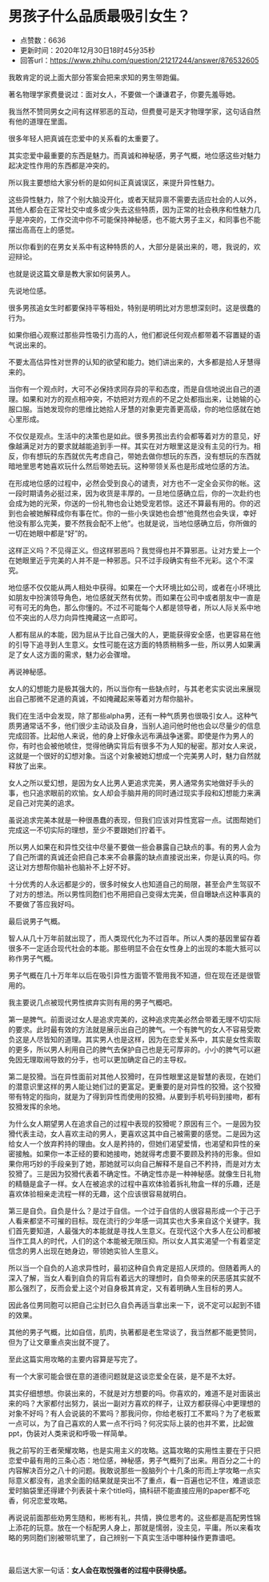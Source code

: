 # 男孩子什么品质最吸引女生？
- 点赞数：6636
- 更新时间：2020年12月30日18时45分35秒
- 回答url：https://www.zhihu.com/question/21217244/answer/876532605
<body>
 <p data-pid="QJDA1sQ9">我敢肯定的说上面大部分答案会把来求知的男生带跑偏。</p>
 <p data-pid="pHhLyoV7">著名物理学家费曼说过：面对女人，不要做一个谦谦君子，你要先羞辱她。</p>
 <p data-pid="g_bZVTlt">我当然不赞同男女之间有这样邪恶的互动，但费曼可是天才物理学家，这句话自然有他的道理在里面。</p>
 <p data-pid="XOjZpgzh">很多年轻人把真诚在恋爱中的关系看的太重要了。</p>
 <p data-pid="Cchaz1SN">其实恋爱中最重要的东西是魅力。而真诚和神秘感，男子气概，地位感这些对魅力起决定性作用的东西都是冲突的。</p>
 <p data-pid="afxPEPTP">所以我主要想给大家分析的是如何纠正真诚误区，来提升异性魅力。</p>
 <p data-pid="KsUOUr3a">这些异性魅力，除了个别大脑没开化，或者天赋异禀不需要去适应社会的人以外，其他人都会在正常社交中或多或少失去这些特质，因为正常的社会秩序和性魅力几乎是冲突的，工作交流中你不可能保持神秘感，也不能大男子主义，和同事也不能摆出高高在上的感觉。</p>
 <p data-pid="PXi35dRm">所以你看到的在男女关系中有这种特质的人，大部分是装出来的，嗯，我说的，欢迎辩论。</p>
 <p data-pid="xHbQf67W">也就是说这篇文章是教大家如何装男人。</p>
 <p data-pid="mkqcr4II">先说地位感。</p>
 <p data-pid="nUookb5t">很多男孩追女生时都要保持平等相处，特别是明明比对方思想深刻时。这是很蠢的行为。</p>
 <p data-pid="u3ka20kV">如果你细心观察过那些异性吸引力高的人，他们都说任何观点都带着不容置疑的语气说出来的。</p>
 <p data-pid="8S5hRFBm">不要太高估异性对世界的认知的欲望和能力。她们讲出来的，大多都是拾人牙慧得来的。</p>
 <p data-pid="H35x7OvN">当你有一个观点时，大可不必保持求同存异的平和态度，而是自信地说出自己的道理。如果和对方的观点相冲突，不妨把对方观点的不足之处都指出来，让她输的心服口服。当她发现你的思维比她拾人牙慧的对象更完善更高级，你的地位感就在她心里形成。</p>
 <p data-pid="fGD8EHcW">不仅仅是观点。生活中的决策也是如此。很多男孩出去约会都等着对方的意见，好像越满足对方的要求就越能追到手一样。其实在对方眼里这是没有主见的行为。相反，你有想玩的东西就优先考虑自己，带她去做你想玩的东西，没有想玩的东西就暗地里思考她喜欢玩什么然后带她去玩。这种带领关系也是形成地位感的方法。</p>
 <p data-pid="kO7S5eir">在形成地位感的过程中，必然会受到良心的谴责，对方也不一定全会买你的帐。这一段时期请务必挺过来，因为收货是丰厚的。一旦地位感确立后，你的一次赴约也会成为她的光荣，你送的一份礼物也会让她受宠若惊。这还不算最有用的。你的迟到也会被她解释成你有事在忙。你的一些小失误她也会想“他竟然也会失误，幸好他没有那么完美，要不然我会配不上他”。也就是说，当地位感确立后，你所做的一切在她眼中都是“好”的。</p>
 <p data-pid="ftJYMhkr">这样正义吗？不见得正义。但这样邪恶吗？我觉得也并不算邪恶。让对方爱上一个在她眼里近乎完美的人并不是一种邪恶。只不过手段确实有些不光彩。这个不深究。</p>
 <p data-pid="4T6IU-f0">地位感不仅仅能从两人相处中获得。如果在一个大环境比如公司，或者在小环境比如朋友中扮演领导角色，地位感就天然有优势。而如果在公司中或者朋友中一直是可有可无的角色，那么你懂的。不过不可能每个人都是领导者，所以人际关系中地位不突出的人尽力向异性掩藏这一点即可。</p>
 <p data-pid="bD7BEYxf">人都有屈从的本能，因为屈从于比自己强大的人，更能获得安全感，也更容易在他的引导下追寻到人生意义。女性可能在这方面的特质稍稍多一些，所以男人如果满足了女人这方面的需求，魅力必会骤增。</p>
 <p data-pid="1isvP1Vy">再说神秘感。</p>
 <p data-pid="bMp3HNCi">女人的幻想能力是极其强大的，所以当你有一些缺点时，与其老老实实说出来展现出自己那微不足道的真诚，不如掩藏起来等着对方帮你脑补。</p>
 <p data-pid="aR-PvFwF">我们在生活中会发现，除了那些alpha男，还有一种气质男也很吸引女人。这种气质男通常话不多，他们很少主动谈及自身，当别人追问他时他也会以尽量少的信息完成回答。比起他人来说，他的身上好像永远布满战争迷雾。即使是作为男人的你，有时也会被他唬住，觉得他确实背后有很多不为人知的秘密。那对女人来说，这就是一个很好的幻想对象。当这个对象被她幻想成一个完美男人时，魅力自然就释放了出来。</p>
 <p data-pid="JPUwDCEj">女人之所以爱幻想，是因为女人比男人更追求完美，男人通常务实地做好手头的事，也只追求眼前的欢愉。女人却会手脑并用的同时通过现实手段和幻想能力来满足自己对完美的追求。</p>
 <p data-pid="LFTCfRr4">虽说追求完美本就是一种很愚蠢的表现，但我们应该对异性宽容一点。试图帮她们完成这一不切实际的理想，至少不要跟她们拧着干。</p>
 <p data-pid="VXPMOYmF">所以男人如果在和异性交往中尽量不要做一些会暴露自己缺点的事。有的男人会为了自己所谓的真诚还会把自己本来不会暴露的缺点直接说出来，你是认真的吗。你这让对方想帮你脑补也脑补不上好不好。</p>
 <p data-pid="b-csnipm">十分优秀的人永远都是少的，很多时候女人也知道自己的局限，甚至会产生驾驭不了对方的想法。所以男性同胞们也不用把自己变得太完美，但自曝缺点这种事真的不要做了答应我好吗。</p>
 <p data-pid="qeUi5ZcJ">最后说男子气概。</p>
 <p data-pid="gTCp4t1r">智人从几十万年前就出现了，而人类现代化为不过百年。所以人类的基因里留存着很多不一定适合现代社会的本能。那些明显不会在女性身上的出现的本能大抵可以称作男子气概。</p>
 <p data-pid="Z1e_oT8Y">男子气概在几十万年年以后在吸引异性方面管不管用我不知道，但在现在还是很管用的。</p>
 <p data-pid="lQ06iQMw">我主要说几点被现代男性摈弃实则有用的男子气概吧。</p>
 <p data-pid="Geohfkk2">第一是脾气。前面说过女人是追求完美的，这种追求完美必然会带着无理不切实际的要求。此时最有效的方法就是展示出自己的脾气。一个有脾气的女人不容易受欺负这是人尽皆知的道理。其实男人也是这样，因为在恋爱关系中，其实是女性索取的更多，所以男人利用自己的脾气去保护自己也是无可厚非的。小小的脾气可以避免因无理取闹导致的分手，也可以更加确定自己的主导权。</p>
 <p data-pid="tz-rmS5o">第二是狡猾。当在异性面前对其他人狡猾时，在异性眼里这是智慧的表现，在她们的潜意识里这样的男人能让她们过的更富足。更重要的是对异性的狡猾。这个狡猾带有特定的指向，就是为了得到异性而使用的狡猾。从要到手机号码到接吻，都有狡猾发挥的余地。</p>
 <p data-pid="w2LbELjm">为什么女人期望男人在追求自己的过程中表现的狡猾呢？原因有三个。一是因为狡猾代表主动，女人喜欢主动的男人，更喜欢这其中自己被需要的感觉。二是因为这给女人一个放弃矜持的理由。女人是矜持的，但她们渴望爱情，也渴望和异性的亲密接触。如果你一本正经的要和她接吻，她就得考虑要不要顾及矜持的形象。但如果你用巧妙的手段亲到了她，那她就可以向自己解释不是自己不矜持，而是对方太狡猾了。三是因为狡猾代表着不确定性。不确定性亦是一种神秘感。就像生日礼物的精髓是盒子一样。女人在被追求的过程中喜欢体验着拆礼物盒一样的乐趣，还是喜欢体验相亲走流程一样的无趣，这个应该很容易就明白。</p>
 <p data-pid="0ZbVyuxw">第三是自负。自负是什么？是过于自信。一个过于自信的人很容易形成一个于己于人看来都坚不可摧的目标。现在流行的少年感一词其实也大多来自这个关键字。我们首先要知道，人最强大的本能就是寻找人生意义。在现代这个大多人在公司都被当作工具人的时代，人们的这个本能被无限压抑。所以女人其实渴望一个有着坚定信念的男人出现在她身边，带领她实验人生意义。</p>
 <p data-pid="vwcsqogc">所以当一个自负的人追求异性时，最初这种自负肯定是招人厌烦的。但随着两人的深入了解，当女人看到自负的背后有着远大的理想时，自负带来的厌恶感其实就不那么强烈了，反而会爱上这个对自身极其肯定，又有着明确人生目标的男人。</p>
 <p data-pid="Ww-Sap53">因此各位男同胞可以把自己尘封已久自负再适当拿出来一下，说不定可以起到不错的效果。</p>
 <p data-pid="SqWDddmW">其他的男子气概，比如自信，肌肉，执著都是老生常谈了，我当然都不能更赞同，但为了让文章重点突出就不提了。</p>
 <p data-pid="q1kI6JEm">至此这篇实用攻略的主要内容算是写完了。</p>
 <p data-pid="v--R8y1w">有一个大家可能会很在意的道德问题就是这谈恋爱全在装，是不是不太好。</p>
 <p data-pid="u_zihpD7">其实仔细想想。你装出来的，不就是对方想要的吗。你喜欢的，难道不是对面装出来的吗？大家都付出努力，装出一副对方喜欢的样子，让双方都获得心中更理想的对象不好吗？有人会说装的不累吗？那我问你，你给老板打工不累吗？为了老板累一点可以，为了自己喜欢的人累一点不行吗？何况实际上装的也并不累，比起做ppt，伪装对人类来说和呼吸一样简单。</p>
 <p data-pid="jm_H0jPU">我之前写的王者荣耀攻略，也是实用主义的攻略。这篇攻略的实用性主要在于只把恋爱中最有用的三条心态：地位感，神秘感，男子气概列了出来。用百分之二十的内容解决百分之八十的问题。我敢说那些一股脑列个十几条的形而上学攻略一点实际意义都没有，追求全面的结果就是突出不了重点，看一百遍也记不住，难道谈恋爱时脑袋里还得建个列表装十来个title吗，搞科研不能直接应用的paper都不吃香，何况恋爱攻略。</p>
 <p data-pid="tq0B0VtU">再说说前面那些劝男生随和，彬彬有礼，共情，换位思考的。这些都是高配男性锦上添花的玩意。放在一个标配男人身上，那就是懦弱，没主见，平庸。所以来看攻略的男同胞们别被带坑里了，自己辨别一下真实生活中哪种操作更靠谱吧。</p>
 <p class="ztext-empty-paragraph"><br></p>
 <p data-pid="-Z-UDPK1">最后送大家一句话：<b>女人会在取悦强者的过程中获得快感。</b></p>
</body>